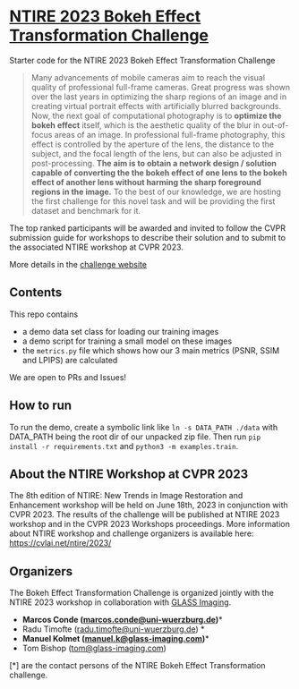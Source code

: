 # [NTIRE 2023 Bokeh Effect Transformation Challenge](https://codalab.lisn.upsaclay.fr/competitions/10229)

Starter code for the NTIRE 2023 Bokeh Effect Transformation Challenge

> Many advancements of mobile cameras aim to reach the visual quality of professional full-frame cameras. Great progress was shown over the last years in optimizing the sharp regions of an image and in creating virtual portrait effects with artificially blurred backgrounds.
Now, the next goal of computational photography is to **optimize the bokeh effect** itself, which is the aesthetic quality of the blur in out-of-focus areas of an image. In professional full-frame photography, this effect is controlled by the aperture of the lens, the distance to the subject, and the focal length of the lens, but can also be adjusted in post-processing.
**The aim is to obtain a network design / solution capable of converting the the bokeh effect of one lens to the bokeh effect of another lens without harming the sharp foreground regions in the image.**
To the best of our knowledge, we are hosting the first challenge for this novel task and will be providing the first dataset and benchmark for it.

The top ranked participants will be awarded and invited to follow the CVPR submission guide for workshops to describe their solution and to submit to the associated NTIRE workshop at CVPR 2023.

More details in the [challenge website](https://codalab.lisn.upsaclay.fr/competitions/10229)


## Contents
This repo contains
- a demo data set class for loading our training images
- a demo script for training a small model on these images
- the `metrics.py` file which shows how our 3 main metrics (PSNR, SSIM and LPIPS) are calculated

We are open to PRs and Issues!

## How to run
To run the demo, create a symbolic link like `ln -s DATA_PATH ./data` with DATA_PATH being the root dir of our unpacked zip file.
Then run `pip install -r requirements.txt` and `python3 -m examples.train`.


## About the NTIRE Workshop at CVPR 2023

The 8th edition of NTIRE: New Trends in Image Restoration and Enhancement workshop will be held on June 18th, 2023 in conjunction with CVPR 2023.
The results of the challenge will be published at NTIRE 2023 workshop and in the CVPR 2023 Workshops proceedings.
More information about NTIRE workshop and challenge organizers is available here: https://cvlai.net/ntire/2023/

## Organizers

The Bokeh Effect Transformation Challenge is organized jointly with the NTIRE 2023 workshop in collaboration with [GLASS Imaging](https://glass-imaging.com/).

- **Marcos Conde (marcos.conde@uni-wuerzburg.de)***
- Radu Timofte (radu.timofte@uni-wuerzburg.de) *
- **Manuel Kolmet (manuel.k@glass-imaging.com)***
- Tom Bishop (tom@glass-imaging.com)

 
[*] are the contact persons of the NTIRE Bokeh Effect Transformation challenge.
